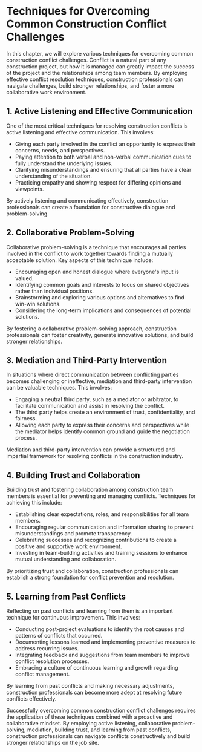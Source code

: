 # Techniques for Overcoming Common Construction Conflict Challenges

In this chapter, we will explore various techniques for overcoming common construction conflict challenges. Conflict is a natural part of any construction project, but how it is managed can greatly impact the success of the project and the relationships among team members. By employing effective conflict resolution techniques, construction professionals can navigate challenges, build stronger relationships, and foster a more collaborative work environment.

## 1\. Active Listening and Effective Communication

One of the most critical techniques for resolving construction conflicts is active listening and effective communication. This involves:

- Giving each party involved in the conflict an opportunity to express their concerns, needs, and perspectives.
- Paying attention to both verbal and non-verbal communication cues to fully understand the underlying issues.
- Clarifying misunderstandings and ensuring that all parties have a clear understanding of the situation.
- Practicing empathy and showing respect for differing opinions and viewpoints.

By actively listening and communicating effectively, construction professionals can create a foundation for constructive dialogue and problem-solving.

## 2\. Collaborative Problem-Solving

Collaborative problem-solving is a technique that encourages all parties involved in the conflict to work together towards finding a mutually acceptable solution. Key aspects of this technique include:

- Encouraging open and honest dialogue where everyone's input is valued.
- Identifying common goals and interests to focus on shared objectives rather than individual positions.
- Brainstorming and exploring various options and alternatives to find win-win solutions.
- Considering the long-term implications and consequences of potential solutions.

By fostering a collaborative problem-solving approach, construction professionals can foster creativity, generate innovative solutions, and build stronger relationships.

## 3\. Mediation and Third-Party Intervention

In situations where direct communication between conflicting parties becomes challenging or ineffective, mediation and third-party intervention can be valuable techniques. This involves:

- Engaging a neutral third party, such as a mediator or arbitrator, to facilitate communication and assist in resolving the conflict.
- The third party helps create an environment of trust, confidentiality, and fairness.
- Allowing each party to express their concerns and perspectives while the mediator helps identify common ground and guide the negotiation process.

Mediation and third-party intervention can provide a structured and impartial framework for resolving conflicts in the construction industry.

## 4\. Building Trust and Collaboration

Building trust and fostering collaboration among construction team members is essential for preventing and managing conflicts. Techniques for achieving this include:

- Establishing clear expectations, roles, and responsibilities for all team members.
- Encouraging regular communication and information sharing to prevent misunderstandings and promote transparency.
- Celebrating successes and recognizing contributions to create a positive and supportive work environment.
- Investing in team-building activities and training sessions to enhance mutual understanding and collaboration.

By prioritizing trust and collaboration, construction professionals can establish a strong foundation for conflict prevention and resolution.

## 5\. Learning from Past Conflicts

Reflecting on past conflicts and learning from them is an important technique for continuous improvement. This involves:

- Conducting post-project evaluations to identify the root causes and patterns of conflicts that occurred.
- Documenting lessons learned and implementing preventive measures to address recurring issues.
- Integrating feedback and suggestions from team members to improve conflict resolution processes.
- Embracing a culture of continuous learning and growth regarding conflict management.

By learning from past conflicts and making necessary adjustments, construction professionals can become more adept at resolving future conflicts effectively.

Successfully overcoming common construction conflict challenges requires the application of these techniques combined with a proactive and collaborative mindset. By employing active listening, collaborative problem-solving, mediation, building trust, and learning from past conflicts, construction professionals can navigate conflicts constructively and build stronger relationships on the job site.
